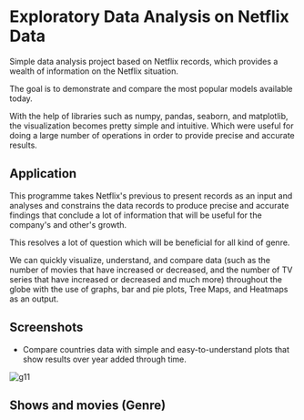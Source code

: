 # Exploratory Data Analysis on Netflix Data 
Simple data analysis project based on Netflix records, which provides a wealth of information on the Netflix situation.

The goal is to demonstrate and compare the most popular models available today.

With the help of libraries such as numpy, pandas, seaborn, and matplotlib, the visualization becomes pretty simple and intuitive. Which were useful for doing a large number of operations in order to provide precise and accurate results.

## Application
This programme takes Netflix's previous to present records as an input and analyses and constrains the data records to produce precise and accurate findings that conclude a lot of information that will be useful for the company's and other's growth.

This resolves a lot of question which will be beneficial for all kind of genre. 

We can quickly visualize, understand, and compare data (such as the number of movies that have increased or decreased, and the number of TV series that have increased or decreased and much more) throughout the globe with the use of graphs, bar and pie plots, Tree Maps, and Heatmaps as an output.
## Screenshots
* Compare countries data with simple and easy-to-understand plots that show results over year added through time.


![g11](https://user-images.githubusercontent.com/77071794/136950976-ce1fbe0e-a37d-43fc-8c34-8a7fd67596fc.gif)

## Shows and movies (Genre)
